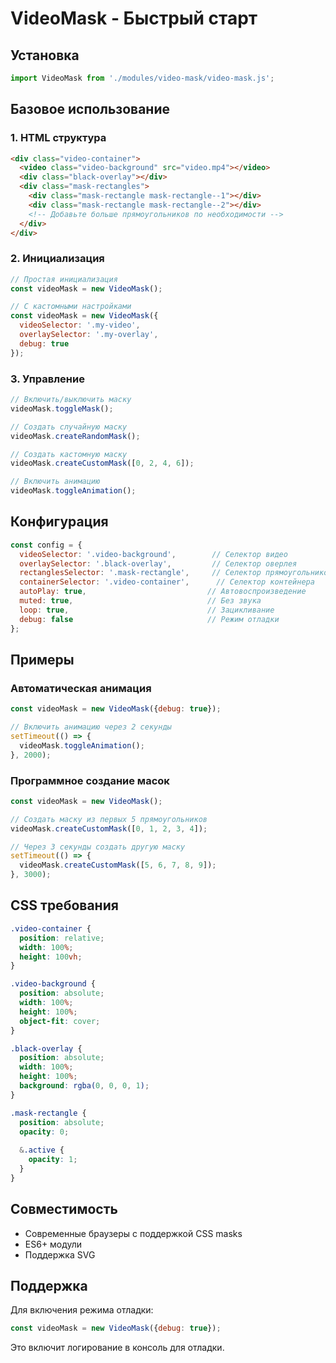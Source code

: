 # VideoMask - Быстрый старт

## Установка

```javascript
import VideoMask from './modules/video-mask/video-mask.js';
```

## Базовое использование

### 1. HTML структура

```html
<div class="video-container">
  <video class="video-background" src="video.mp4"></video>
  <div class="black-overlay"></div>
  <div class="mask-rectangles">
    <div class="mask-rectangle mask-rectangle--1"></div>
    <div class="mask-rectangle mask-rectangle--2"></div>
    <!-- Добавьте больше прямоугольников по необходимости -->
  </div>
</div>
```

### 2. Инициализация

```javascript
// Простая инициализация
const videoMask = new VideoMask();

// С кастомными настройками
const videoMask = new VideoMask({
  videoSelector: '.my-video',
  overlaySelector: '.my-overlay',
  debug: true
});
```

### 3. Управление

```javascript
// Включить/выключить маску
videoMask.toggleMask();

// Создать случайную маску
videoMask.createRandomMask();

// Создать кастомную маску
videoMask.createCustomMask([0, 2, 4, 6]);

// Включить анимацию
videoMask.toggleAnimation();
```

## Конфигурация

```javascript
const config = {
  videoSelector: '.video-background',        // Селектор видео
  overlaySelector: '.black-overlay',         // Селектор оверлея
  rectanglesSelector: '.mask-rectangle',     // Селектор прямоугольников
  containerSelector: '.video-container',      // Селектор контейнера
  autoPlay: true,                           // Автовоспроизведение
  muted: true,                              // Без звука
  loop: true,                               // Зацикливание
  debug: false                              // Режим отладки
};
```

## Примеры

### Автоматическая анимация

```javascript
const videoMask = new VideoMask({debug: true});

// Включить анимацию через 2 секунды
setTimeout(() => {
  videoMask.toggleAnimation();
}, 2000);
```

### Программное создание масок

```javascript
const videoMask = new VideoMask();

// Создать маску из первых 5 прямоугольников
videoMask.createCustomMask([0, 1, 2, 3, 4]);

// Через 3 секунды создать другую маску
setTimeout(() => {
  videoMask.createCustomMask([5, 6, 7, 8, 9]);
}, 3000);
```



## CSS требования

```scss
.video-container {
  position: relative;
  width: 100%;
  height: 100vh;
}

.video-background {
  position: absolute;
  width: 100%;
  height: 100%;
  object-fit: cover;
}

.black-overlay {
  position: absolute;
  width: 100%;
  height: 100%;
  background: rgba(0, 0, 0, 1);
}

.mask-rectangle {
  position: absolute;
  opacity: 0;
  
  &.active {
    opacity: 1;
  }
}
```

## Совместимость

- Современные браузеры с поддержкой CSS masks
- ES6+ модули
- Поддержка SVG

## Поддержка

Для включения режима отладки:

```javascript
const videoMask = new VideoMask({debug: true});
```

Это включит логирование в консоль для отладки. 
